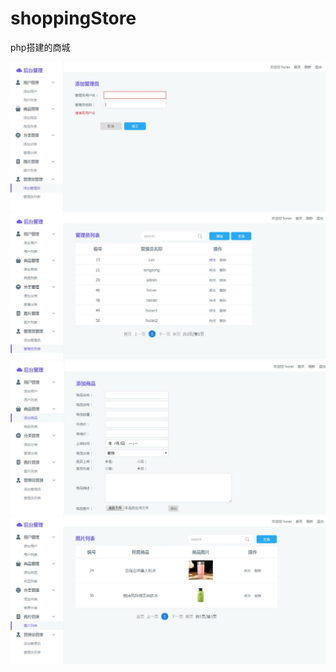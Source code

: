# shoppingStore
php搭建的商城


![](https://github.com/RaniHu/shoppingStore/raw/master/projectImg/img1.jpg)
![](https://github.com/RaniHu/shoppingStore/raw/master/projectImg/img2.jpg)
![](https://github.com/RaniHu/shoppingStore/raw/master/projectImg/img3.jpg)
![](https://github.com/RaniHu/shoppingStore/raw/master/projectImg/img4.jpg)